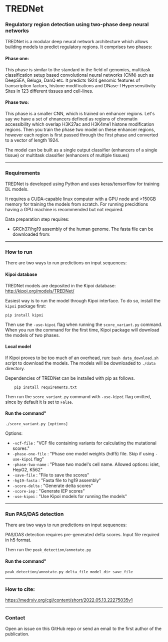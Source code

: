 # TREDNet
### Regulatory region detection using two-phase deep neural networks

TREDNet is a modular deep neural network architecture which allows building models to predict regulatory regions.
It comprises two phases:

#### Phase one:
This phase is similar to the standard in the field of genomics, multitask classification setup based 
convolutional neural networks (CNN) such as DeepSEA, Beluga, DanQ etc. It predicts 1924 genomic features of 
transcription factors, histone modifications and DNase-I Hypersensitivity Sites in 123 different tissues and cell-lines. 

#### Phase two:

This phase is a smaller CNN, which is trained on enhancer regions. Let's say we have a set of ehnancers defined as regions
of chromatin accessibility which overlap H3K27ac and H3K4me1 histone modification regions. Then you train the phase two 
model on these enhancer regions, however each region is first passed through the first phase and converted to a vector 
of length 1924. 

The model can be built as a single output classifier (enhancers of a single tissue) or multitask classifier (enhancers 
of multiple tissues)

---------------------------------------------------------------------------------------------------

### Requirements

TREDNet is developed using Python and uses keras/tensorflow for training DL models.

It requires a CUDA-capable linux computer with a GPU node and >150GB memory for training the models from scratch. 
For running precidtions having a GPU machine is recommended but not required. 

Data preparation step requires:
  - GRCh37/hg19 assembly of the human genome. The fasta file can be downloaded from:


---------------------------------------------------------------------------------------------------

### How to run

There are two ways to run predictions on input sequences:

#### Kipoi database
TREDNet models are deposited in the Kipoi database:
http://kipoi.org/models/TREDNet/

Easiest way is to run the model through Kipoi interface. To do so, install the `kipoi` package first:
```
pip install kipoi
```

Then use the `-use-kipoi` flag when running the `score_variant.py` command. When you run the command for the first time, Kipoi package will download the models of two phases. 

#### Local model
If Kipoi proves to be too much of an overhead, run: `bash data_download.sh` script to download the models. The models will be downloaded to `./data` directory. 

Dependencies of TREDNet can be installed with pip as follows.
```
    pip install requirements.txt
```

Then run the `score_variant.py` command with `-use-kipoi` flag omitted, since by default it is set to `False`. 

#### Run the command"

`./score_variant.py [options]` 

Options:

- `-vcf-file` : "VCF file containing variants for calculating the mutational scores."
- `-phase-one-file` : "Phase one model weights (hdf5) file. Skip if using `-use-kipoi` flag"
- `-phase-two-name` : "Phase two model's cell name. Allowed options: islet, HepG2, K562"
- `-save-file` : "File to save the scores"
- `-hg19-fasta` : "Fasta file to hg19 assembly"
- `-score-delta` : "Generate delta scores"
- `-score-iep` : "Generate IEP scores"
- `-use-kipoi` : "Use Kipoi models for running the models"

---------------------------------------------------------------------------------------------------

### Run PAS/DAS detection

There are two ways to run predictions on input sequences:

PAS/DAS detection requires pre-generated delta scores. Input file required in h5 format. 

Then run the `peak_detection/annotate.py`  

#### Run the command"

`peak_detection/annotate.py delta_file model_dir save_file` 



---------------------------------------------------------------------------------------------------
### How to cite:

https://medrxiv.org/cgi/content/short/2022.05.13.22275035v1

---------------------------------------------------------------------------------------------------
### Contact

Open an issue on this GitHub repo or send an email to the first author of the publication.  

